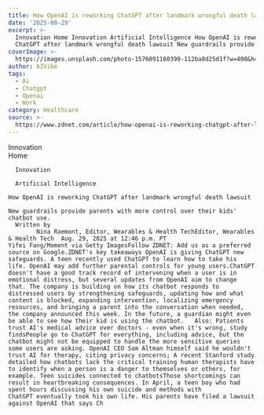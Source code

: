 ```yaml
---
title: How OpenAI is reworking ChatGPT after landmark wrongful death lawsuit
date: '2025-08-29'
excerpt: >-
  Innovation Home Innovation Artificial Intelligence How OpenAI is reworking
  ChatGPT after landmark wrongful death lawsuit New guardrails provide parent...
coverImage: >-
  https://images.unsplash.com/photo-1576091160399-112ba8d25d1f?w=400&h=200&fit=crop&auto=format
author: AIVibe
tags:
  - Ai
  - Chatgpt
  - Openai
  - Work
category: Healthcare
source: >-
  https://www.zdnet.com/article/how-openai-is-reworking-chatgpt-after-landmark-wrongful-death-lawsuit/
---
```

Innovation      
      Home
    
      Innovation
    
      Artificial Intelligence
       
    How OpenAI is reworking ChatGPT after landmark wrongful death lawsuit
     
    New guardrails provide parents with more control over their kids' chatbot use.
      Written by 
            Nina Raemont, Editor, Wearables & Health TechEditor, Wearables & Health Tech  Aug. 29, 2025 at 12:46 p.m. PT                            Yifei Fang/Moment via Getty ImagesFollow ZDNET: Add us as a preferred source on Google.ZDNET's key takeaways OpenAI is giving ChatGPT new safeguards. A teen recently used ChatGPT to learn how to take his life. OpenAI may add further parental controls for young users.ChatGPT doesn't have a good track record of intervening when a user is in emotional distress, but several updates from OpenAI aim to change that. The company is building on how its chatbot responds to distressed users by strengthening safeguards, updating how and what content is blocked, expanding intervention, localizing emergency resources, and bringing a parent into the conversation when needed, the company announced this week. In the future, a guardian might even be able to see how their kid is using the chatbot.   Also: Patients trust AI's medical advice over doctors - even when it's wrong, study findsPeople go to ChatGPT for everything, including advice, but the chatbot might not be equipped to handle the more sensitive queries some users are asking. OpenAI CEO Sam Altman himself said he wouldn't trust AI for therapy, citing privacy concerns; A recent Stanford study detailed how chatbots lack the critical training human therapists have to identify when a person is a danger to themselves or others, for example. Teen suicides connected to chatbotsThose shortcomings can result in heartbreaking consequences. In April, a teen boy who had spent hours discussing his own suicide and methods with ChatGPT eventually took his own life. His parents have filed a lawsuit against OpenAI that says Ch
